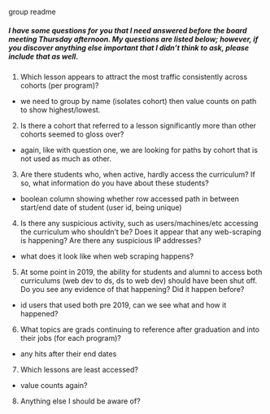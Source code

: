 group readme

##### I have some questions for you that I need answered before the board meeting Thursday afternoon. My questions are listed below; however, if you discover anything else important that I didn’t think to ask, please include that as well.

1. Which lesson appears to attract the most traffic consistently across cohorts (per program)?
  - we need to group by name (isolates cohort) then value counts on path to show highest/lowest.

2. Is there a cohort that referred to a lesson significantly more than other cohorts seemed to gloss over?
  - again, like with question one, we are looking for paths by cohort that is not used as much as other.

3. Are there students who, when active, hardly access the curriculum? If so, what information do you have about these students?
  - boolean column showing whether row accessed path in between start/end date of student (user id, being unique)  

4. Is there any suspicious activity, such as users/machines/etc accessing the curriculum who shouldn’t be? Does it appear that any web-scraping is happening? Are there any suspicious IP addresses?
  - what does it look like when web scraping happens?

5. At some point in 2019, the ability for students and alumni to access both curriculums (web dev to ds, ds to web dev) should have been shut off. Do you see any evidence of that happening? Did it happen before?
  - id users that used both pre 2019, can we see what and how it happened?

6. What topics are grads continuing to reference after graduation and into their jobs (for each program)?
  - any hits after their end dates

7. Which lessons are least accessed?
  - value counts again?

8. Anything else I should be aware of?
